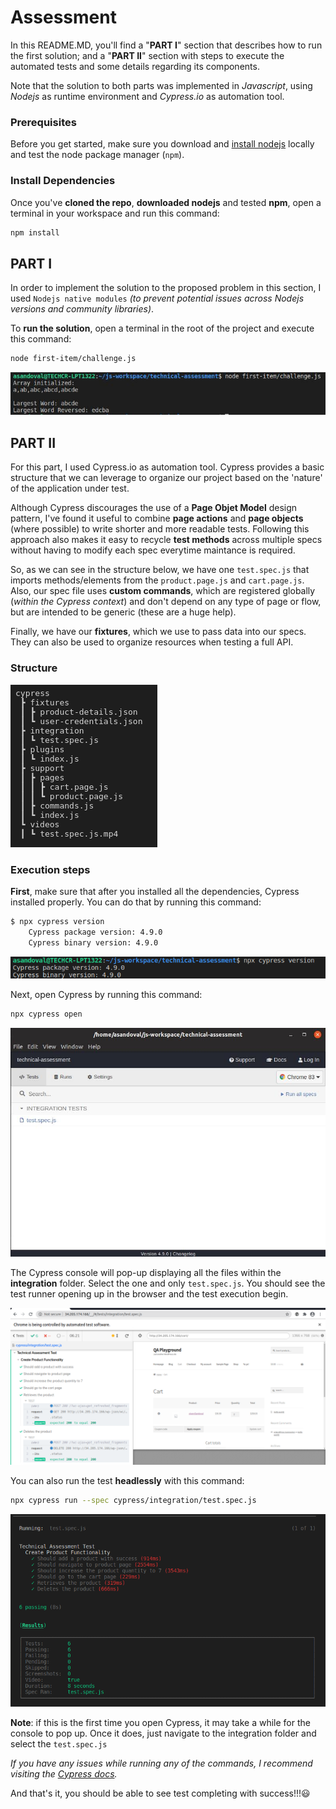 # Assessment

In this README.MD, you'll find a "**PART I**" section that describes how to run the first solution; and a "**PART II**" section with steps to execute the automated tests and some details regarding its components.

Note that the solution to both parts was implemented in *Javascript*, using *Nodejs* as runtime environment and *Cypress.io* as automation tool.

### Prerequisites
Before you get started, make sure you download and [install nodejs](https://treehouse.github.io/installation-guides/windows/node-windows.html) locally and test the node package manager (`npm`).


### Install Dependencies

Once you've **cloned the repo**, **downloaded nodejs** and tested **npm**, open a terminal in your workspace and run this command:

```bash
npm install
```


## PART I
In order to implement the solution to the proposed problem in this section, I used `Nodejs native modules` *(to prevent potential issues across Nodejs versions and community libraries)*.

To **run the solution**, open a terminal in the root of the project and execute this command:

```bash
node first-item/challenge.js
```

![](images/first-item.jpg)


## PART II
For this part, I used Cypress.io as automation tool. Cypress provides a basic structure that we can leverage to organize our project based on the 'nature' of the application under test. 

Although Cypress discourages the use of a **Page Objet Model** design pattern, I've found it useful to combine **page actions** and **page objects** (where possible) to write shorter and more readable tests. Following this approach also makes it easy to recycle **test methods** across multiple specs without having to modify each spec everytime maintance is required. 

So, as we can see in the structure below, we have one `test.spec.js` that imports methods/elements from the `product.page.js` and `cart.page.js`. Also, our spec file uses **custom commands**, which are registered globally (*within the Cypress context*) and don't depend on any type of page or flow, but are intended to be generic (these are a huge help). 

Finally, we have our **fixtures**, which we use to pass data into our specs. They can also be used to organize resources when testing a full API.

### Structure
![](images/structure.png)


### Execution steps
**First**, make sure that after you installed all the dependencies, Cypress installed properly. You can do that by running this command:

``` bash
$ npx cypress version
    Cypress package version: 4.9.0
    Cypress binary version: 4.9.0
```
![](images/cy-version.png)

Next, open Cypress  by running this command:

``` bash
npx cypress open
```
![](images/cy-console.jpg)


The Cypress console will pop-up displaying all the files within the **integration** folder. Select the one and only `test.spec.js`. You should see the test runner opening up in the browser and the test execution begin. 

![](images/headed.png)


You can also run the test **headlessly** with this command: 

``` bash
npx cypress run --spec cypress/integration/test.spec.js 
```
![](images/headless.png)


**Note**: if this is the first time you open Cypress, it may take a while for the console to pop up. Once it does, just navigate to the integration folder and select the `test.spec.js`

*If you have any issues while running any of the commands, I recommend visiting the [Cypress docs](https://docs.cypress.io/guides/guides/command-line.html#Installation).*


And that's it, you should be able to see test completing with success!!!:smiley:

